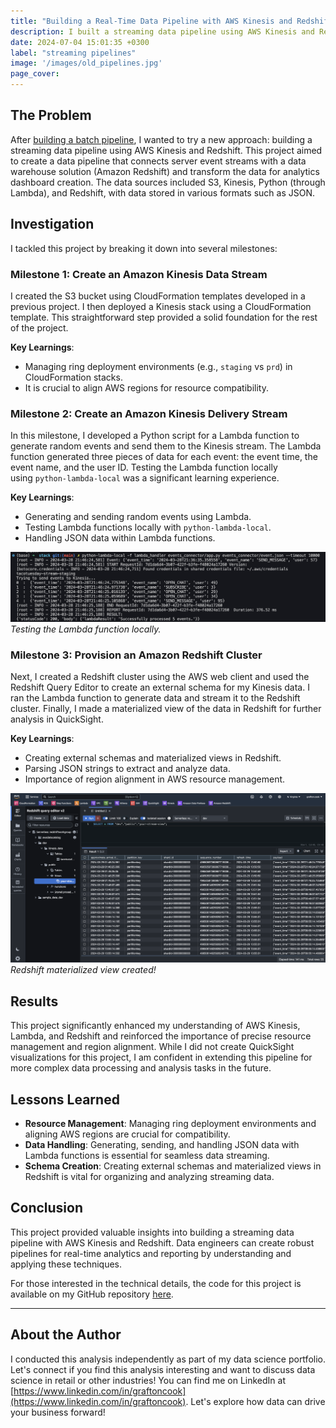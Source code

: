 ```yaml
---
title: "Building a Real-Time Data Pipeline with AWS Kinesis and Redshift: Lessons Learned"
description: I built a streaming data pipeline using AWS Kinesis and Redshift in this project. This was part of a series of projects to enhance my skills in creating robust data pipelines for analytics and reporting. Although this was my first experience with AWS Kinesis, I successfully created a data streaming pipeline and gained valuable insights into advanced deployment and data transformation techniques.
date: 2024-07-04 15:01:35 +0300
label: "streaming pipelines"
image: '/images/old_pipelines.jpg'
page_cover:
---
```

 ## The Problem

After [building a batch pipeline](https://tacotuesday.github.io/projects/building-an-aws-batch-pipeline), I wanted to try a new approach: building a streaming data pipeline using AWS Kinesis and Redshift. This project aimed to create a data pipeline that connects server event streams with a data warehouse solution (Amazon Redshift) and transform the data for analytics dashboard creation. The data sources included S3, Kinesis, Python (through Lambda), and Redshift, with data stored in various formats such as JSON.

## Investigation

I tackled this project by breaking it down into several milestones:

### Milestone 1: Create an Amazon Kinesis Data Stream

I created the S3 bucket using CloudFormation templates developed in a previous project. I then deployed a Kinesis stack using a CloudFormation template. This straightforward step provided a solid foundation for the rest of the project.

**Key Learnings**:

- Managing ring deployment environments (e.g., `staging` vs `prd`) in CloudFormation stacks.
- It is crucial to align AWS regions for resource compatibility.

### Milestone 2: Create an Amazon Kinesis Delivery Stream

In this milestone, I developed a Python script for a Lambda function to generate random events and send them to the Kinesis stream. The Lambda function generated three pieces of data for each event: the event time, the event name, and the user ID. Testing the Lambda function locally using `python-lambda-local` was a significant learning experience.

**Key Learnings**:

- Generating and sending random events using Lambda.
- Testing Lambda functions locally with `python-lambda-local`.
- Handling JSON data within Lambda functions.

<div class="page__gallery__wrapper">
  <div class="page__gallery__images">
    <img src="/images/successful_lambda.png" loading="lazy" alt="Project">
  </div>
  <em>Testing the Lambda function locally.</em>
</div>

### Milestone 3: Provision an Amazon Redshift Cluster

Next, I created a Redshift cluster using the AWS web client and used the Redshift Query Editor to create an external schema for my Kinesis data. I ran the Lambda function to generate data and stream it to the Redshift cluster. Finally, I made a materialized view of the data in Redshift for further analysis in QuickSight.

**Key Learnings**:

- Creating external schemas and materialized views in Redshift.
- Parsing JSON strings to extract and analyze data.
- Importance of region alignment in AWS resource management.

<div class="page__gallery__wrapper">
  <div class="page__gallery__images">
    <img src="/images/redshift_materialized_view.png" loading="lazy" alt="Project">
  </div>
  <em>Redshift materialized view created!</em>
</div>

## Results

This project significantly enhanced my understanding of AWS Kinesis, Lambda, and Redshift and reinforced the importance of precise resource management and region alignment. While I did not create QuickSight visualizations for this project, I am confident in extending this pipeline for more complex data processing and analysis tasks in the future.

## Lessons Learned

- **Resource Management**: Managing ring deployment environments and aligning AWS regions are crucial for compatibility.
- **Data Handling**: Generating, sending, and handling JSON data with Lambda functions is essential for seamless data streaming.
- **Schema Creation**: Creating external schemas and materialized views in Redshift is vital for organizing and analyzing streaming data.

## Conclusion

This project provided valuable insights into building a streaming data pipeline with AWS Kinesis and Redshift. Data engineers can create robust pipelines for real-time analytics and reporting by understanding and applying these techniques.

For those interested in the technical details, the code for this project is available on my GitHub repository [here](https://github.com/tacotuesday/aws-streaming-etl-demo).

---

## About the Author

I conducted this analysis independently as part of my data science portfolio. Let's connect if you find this analysis interesting and want to discuss data science in retail or other industries! You can find me on LinkedIn at [https://www.linkedin.com/in/graftoncook](https://www.linkedin.com/in/graftoncook). Let's explore how data can drive your business forward!